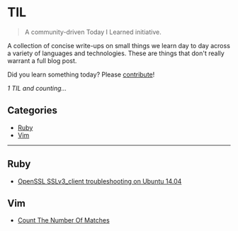 # TIL

> A community-driven Today I Learned initiative.

A collection of concise write-ups on small things we learn day to day across a
variety of languages and technologies. These are things that don't really
warrant a full blog post.

Did you learn something today? Please [contribute](CONTRIBUTING.md)!

_1 TIL and counting..._

## Categories

* [Ruby](#ruby)
* [Vim](#vim)

---


## Ruby

- [OpenSSL SSLv3_client troubleshooting on Ubuntu 14.04](ruby/openssl-troubleshooting-on-ubuntu.md)


## Vim

- [Count The Number Of Matches](vim/count-the-number-of-matches.md)


